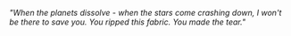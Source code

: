 *"When the planets dissolve - when the stars come crashing down, I won't be there to save you. You ripped this fabric. You made the tear."*